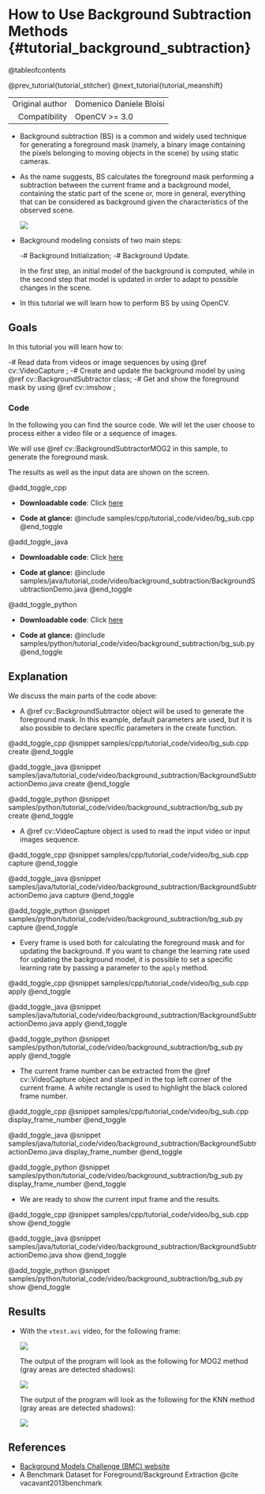 How to Use Background Subtraction Methods {#tutorial_background_subtraction}
=========================================

@tableofcontents

@prev_tutorial{tutorial_stitcher}
@next_tutorial{tutorial_meanshift}

|    |    |
| -: | :- |
| Original author | Domenico Daniele Bloisi |
| Compatibility | OpenCV >= 3.0 |

-   Background subtraction (BS) is a common and widely used technique for generating a foreground
    mask (namely, a binary image containing the pixels belonging to moving objects in the scene) by
    using static cameras.
-   As the name suggests, BS calculates the foreground mask performing a subtraction between the
    current frame and a background model, containing the static part of the scene or, more in
    general, everything that can be considered as background given the characteristics of the
    observed scene.

    ![](images/Background_Subtraction_Tutorial_Scheme.png)

-   Background modeling consists of two main steps:

    -#  Background Initialization;
    -#  Background Update.

    In the first step, an initial model of the background is computed, while in the second step that
    model is updated in order to adapt to possible changes in the scene.

-   In this tutorial we will learn how to perform BS by using OpenCV.

Goals
-----

In this tutorial you will learn how to:

-#  Read data from videos or image sequences by using @ref cv::VideoCapture ;
-#  Create and update the background model by using @ref cv::BackgroundSubtractor class;
-#  Get and show the foreground mask by using @ref cv::imshow ;

### Code

In the following you can find the source code. We will let the user choose to process either a video
file or a sequence of images.

We will use @ref cv::BackgroundSubtractorMOG2 in this sample, to generate the foreground mask.

The results as well as the input data are shown on the screen.

@add_toggle_cpp
-   **Downloadable code**: Click
    [here](https://github.com/opencv/opencv/tree/4.x/samples/cpp/tutorial_code/video/bg_sub.cpp)

-   **Code at glance:**
    @include samples/cpp/tutorial_code/video/bg_sub.cpp
@end_toggle

@add_toggle_java
-   **Downloadable code**: Click
    [here](https://github.com/opencv/opencv/tree/4.x/samples/java/tutorial_code/video/background_subtraction/BackgroundSubtractionDemo.java)

-   **Code at glance:**
    @include samples/java/tutorial_code/video/background_subtraction/BackgroundSubtractionDemo.java
@end_toggle

@add_toggle_python
-   **Downloadable code**: Click
    [here](https://github.com/opencv/opencv/tree/4.x/samples/python/tutorial_code/video/background_subtraction/bg_sub.py)

-   **Code at glance:**
    @include samples/python/tutorial_code/video/background_subtraction/bg_sub.py
@end_toggle

Explanation
-----------

We discuss the main parts of the code above:

-   A @ref cv::BackgroundSubtractor object will be used to generate the foreground mask. In this
    example, default parameters are used, but it is also possible to declare specific parameters in
    the create function.

@add_toggle_cpp
@snippet samples/cpp/tutorial_code/video/bg_sub.cpp create
@end_toggle

@add_toggle_java
@snippet samples/java/tutorial_code/video/background_subtraction/BackgroundSubtractionDemo.java create
@end_toggle

@add_toggle_python
@snippet samples/python/tutorial_code/video/background_subtraction/bg_sub.py create
@end_toggle

-   A @ref cv::VideoCapture object is used to read the input video or input images sequence.

@add_toggle_cpp
@snippet samples/cpp/tutorial_code/video/bg_sub.cpp capture
@end_toggle

@add_toggle_java
@snippet samples/java/tutorial_code/video/background_subtraction/BackgroundSubtractionDemo.java capture
@end_toggle

@add_toggle_python
@snippet samples/python/tutorial_code/video/background_subtraction/bg_sub.py capture
@end_toggle

-   Every frame is used both for calculating the foreground mask and for updating the background. If
    you want to change the learning rate used for updating the background model, it is possible to
    set a specific learning rate by passing a parameter to the `apply` method.

@add_toggle_cpp
@snippet samples/cpp/tutorial_code/video/bg_sub.cpp apply
@end_toggle

@add_toggle_java
@snippet samples/java/tutorial_code/video/background_subtraction/BackgroundSubtractionDemo.java apply
@end_toggle

@add_toggle_python
@snippet samples/python/tutorial_code/video/background_subtraction/bg_sub.py apply
@end_toggle

-   The current frame number can be extracted from the @ref cv::VideoCapture object and stamped in
    the top left corner of the current frame. A white rectangle is used to highlight the black
    colored frame number.

@add_toggle_cpp
@snippet samples/cpp/tutorial_code/video/bg_sub.cpp display_frame_number
@end_toggle

@add_toggle_java
@snippet samples/java/tutorial_code/video/background_subtraction/BackgroundSubtractionDemo.java display_frame_number
@end_toggle

@add_toggle_python
@snippet samples/python/tutorial_code/video/background_subtraction/bg_sub.py display_frame_number
@end_toggle

-   We are ready to show the current input frame and the results.

@add_toggle_cpp
@snippet samples/cpp/tutorial_code/video/bg_sub.cpp show
@end_toggle

@add_toggle_java
@snippet samples/java/tutorial_code/video/background_subtraction/BackgroundSubtractionDemo.java show
@end_toggle

@add_toggle_python
@snippet samples/python/tutorial_code/video/background_subtraction/bg_sub.py show
@end_toggle

Results
-------

-   With the `vtest.avi` video, for the following frame:

    ![](images/Background_Subtraction_Tutorial_frame.jpg)

    The output of the program will look as the following for MOG2 method (gray areas are detected shadows):

    ![](images/Background_Subtraction_Tutorial_result_MOG2.jpg)

    The output of the program will look as the following for the KNN method (gray areas are detected shadows):

    ![](images/Background_Subtraction_Tutorial_result_KNN.jpg)

References
----------

-   [Background Models Challenge (BMC) website](https://web.archive.org/web/20140418093037/http://bmc.univ-bpclermont.fr/)
-   A Benchmark Dataset for Foreground/Background Extraction @cite vacavant2013benchmark
